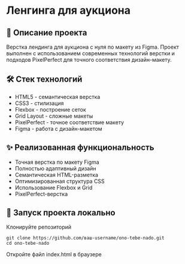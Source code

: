 # Ленгинга для аукциона

## 📌 Описание проекта

Верстка лендинга для аукциона с нуля по макету из Figma. Проект выполнен с использованием современных технологий верстки и подходов PixelPerfect для точного соответствия дизайн-макету.

## 🛠 Стек технологий

- HTML5 - семантическая верстка
- CSS3 - стилизация
- Flexbox - построение сеток
- Grid Layout - сложные макеты
- PixelPerfect - точное соответствие макету
- Figma - работа с дизайн-макетом

## ✨ Реализованная функциональность

- Точная верстка по макету Figma
- Полностью адаптивный дизайн
- Семантическая HTML-разметка
- Оптимизированная структура CSS
- Использование Flexbox и Grid
- PixelPerfect-верстка

## 🚀 Запуск проекта локально

Клонируйте репозиторий

```
git clone https://github.com/ваш-username/ono-tebe-nado.git
cd ono-tebe-nado
```

Откройте файл index.html в браузере
